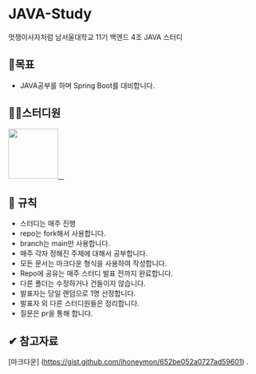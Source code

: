 # JAVA-Study
멋쟁이사자처럼 남서울대학교 11기 백엔드 4조 JAVA 스터디 

## 📖목표
- JAVA공부를 하며 Spring Boot를 대비합니다.

## 👨‍💻스터디원
<p>
<a href="https://github.com/shyeon4643">
  <img src="https://avatars.githubusercontent.com/u/62410059?v=4" width="100">
</a>
<a href="">
  <img src="">
</a>
<a href="">
  <img src="">
</a>
<a href="">
  <img src="">
</a>
</p>

## 📜 규칙
- 스터디는 매주 진행
- repo는 fork해서 사용합니다.
- branch는 main만 사용합니다.
- 매주 각자 정해진 주제에 대해서 공부합니다.
- 모든 문서는 마크다운 형식을 사용하여 작성합니다.
- Repo에 공유는 매주 스터디 발표 전까지 완료합니다.
- 다른 폴더는 수정하거나 건들이지 않습니다.
- 발표자는 당일 랜덤으로 1명 선정합니다.
- 발표자 외 다른 스터디원들은 정리합니다.
- 질문은 pr을 통해 합니다.

## ✔ 참고자료
[마크다운] (https://gist.github.com/ihoneymon/652be052a0727ad59601) .
